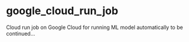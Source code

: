 # google_cloud_run_job
Cloud run job on Google Cloud for running ML model automatically
to be continued...

